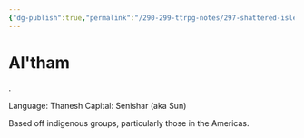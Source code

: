 ```yaml
---
{"dg-publish":true,"permalink":"/290-299-ttrpg-notes/297-shattered-isles/15-locations/15-10-nations/al-tham/"}
---
```



# Al'tham

.

Language: Thanesh
Capital: Senishar (aka Sun)

Based off indigenous groups, particularly those in the Americas.